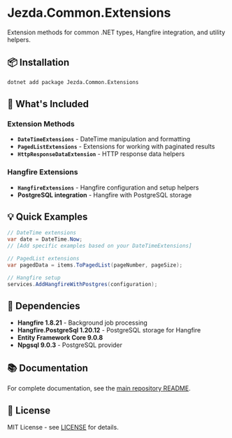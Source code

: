 # Jezda.Common.Extensions

Extension methods for common .NET types, Hangfire integration, and utility helpers.

## 📦 Installation

```bash
dotnet add package Jezda.Common.Extensions
```

## 🎯 What's Included

### Extension Methods

- **`DateTimeExtensions`** - DateTime manipulation and formatting
- **`PagedListExtensions`** - Extensions for working with paginated results
- **`HttpResponseDataExtension`** - HTTP response data helpers

### Hangfire Extensions

- **`HangfireExtensions`** - Hangfire configuration and setup helpers
- **PostgreSQL integration** - Hangfire with PostgreSQL storage

## 💡 Quick Examples

```csharp
// DateTime extensions
var date = DateTime.Now;
// [Add specific examples based on your DateTimeExtensions]

// PagedList extensions
var pagedData = items.ToPagedList(pageNumber, pageSize);

// Hangfire setup
services.AddHangfireWithPostgres(configuration);
```

## 🔗 Dependencies

- **Hangfire 1.8.21** - Background job processing
- **Hangfire.PostgreSql 1.20.12** - PostgreSQL storage for Hangfire
- **Entity Framework Core 9.0.8**
- **Npgsql 9.0.3** - PostgreSQL provider

## 📚 Documentation

For complete documentation, see the [main repository README](https://github.com/jezda-solutions/jezda-common-libs).

## 📄 License

MIT License - see [LICENSE](https://github.com/jezda-solutions/jezda-common-libs/blob/master/LICENSE) for details.

